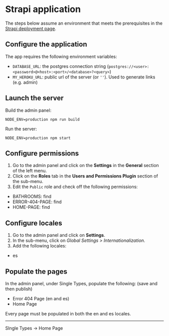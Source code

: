 # Strapi application

The steps below assume an environment that meets the prerequisites in the [Strapi deployment page](https://docs-v3.strapi.io/developer-docs/latest/setup-deployment-guides/deployment.html).

## Configure the application
The app requires the following environment variables:
- `DATABASE_URL`: the postgres connection string (`postgres://<user>:<password>@<host>:<port>/<database>?<query>`)
- `MY_HEROKU_URL`: public url of the server (or `''`). Used to generate links (e.g. admin)

## Launch the server
Build the admin panel:
```shell
NODE_ENV=production npm run build
```

Run the server:
```shell
NODE_ENV=production npm start
```

## Configure permissions
1. Go to the admin panel and click on the **Settings** in the **General** section of the left menu.
2. Click on the **Roles** tab in the **Users and Permissions Plugin** section of the sub-menu.
3. Edit the `Public` role and check off the following permissions:
  * BATHROOMS: find
  * ERROR-404-PAGE: find
  * HOME-PAGE: find

## Configure locales
1. Go to the admin panel and click on **Settings**.
2. In the sub-menu, click on *Global Settings > Internationalization*.
3. Add the following locales:
- es 

## Populate the pages
  In the admin panel, under Single Types, populate the following: (save and then publish)
- Error 404 Page (en and es)
- Home Page

Every page must be populated in both the en and es locales.

---------------------------
SIngle Types -> Home Page
